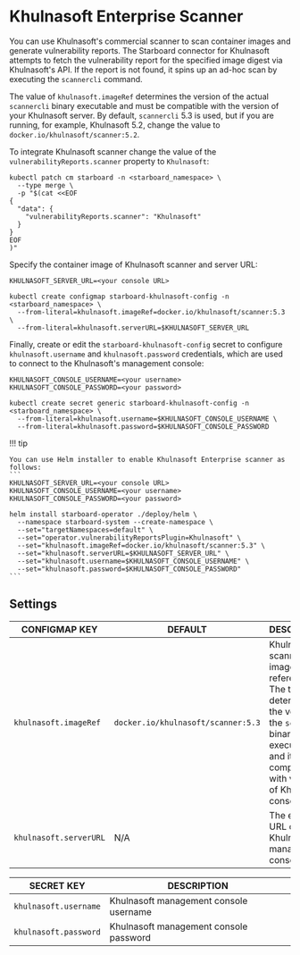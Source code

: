 # Khulnasoft Enterprise Scanner

You can use Khulnasoft's commercial scanner to scan container images and generate vulnerability reports. The Starboard
connector for Khulnasoft attempts to fetch the vulnerability report for the specified image digest via Khulnasoft's API.
If the report is not found, it spins up an ad-hoc scan by executing the `scannercli` command.

The value of `khulnasoft.imageRef` determines the version of the actual `scannercli` binary executable and must be
compatible with the version of your Khulnasoft server. By default, `scannercli` 5.3 is used, but if you are running,
for example, Khulnasoft 5.2, change the value to `docker.io/khulnasoft/scanner:5.2`.

To integrate Khulnasoft scanner change the value of the `vulnerabilityReports.scanner` property to `Khulnasoft`:

```
kubectl patch cm starboard -n <starboard_namespace> \
  --type merge \
  -p "$(cat <<EOF
{
  "data": {
    "vulnerabilityReports.scanner": "Khulnasoft"
  }
}
EOF
)"
```

Specify the container image of Khulnasoft scanner and server URL:

```
KHULNASOFT_SERVER_URL=<your console URL>

kubectl create configmap starboard-khulnasoft-config -n <starboard_namespace> \
  --from-literal=khulnasoft.imageRef=docker.io/khulnasoft/scanner:5.3 \
  --from-literal=khulnasoft.serverURL=$KHULNASOFT_SERVER_URL
```

Finally, create or edit the `starboard-khulnasoft-config` secret to configure `khulnasoft.username` and `khulnasoft.password` credentials,
which are used to connect to the Khulnasoft's management console:

```
KHULNASOFT_CONSOLE_USERNAME=<your username>
KHULNASOFT_CONSOLE_PASSWORD=<your password>

kubectl create secret generic starboard-khulnasoft-config -n <starboard_namespace> \
  --from-literal=khulnasoft.username=$KHULNASOFT_CONSOLE_USERNAME \
  --from-literal=khulnasoft.password=$KHULNASOFT_CONSOLE_PASSWORD
```

!!! tip

    You can use Helm installer to enable Khulnasoft Enterprise scanner as follows:
    ```
    KHULNASOFT_SERVER_URL=<your console URL>
    KHULNASOFT_CONSOLE_USERNAME=<your username>
    KHULNASOFT_CONSOLE_PASSWORD=<your password>

    helm install starboard-operator ./deploy/helm \
      --namespace starboard-system --create-namespace \
      --set="targetNamespaces=default" \
      --set="operator.vulnerabilityReportsPlugin=Khulnasoft" \
      --set="khulnasoft.imageRef=docker.io/khulnasoft/scanner:5.3" \
      --set="khulnasoft.serverURL=$KHULNASOFT_SERVER_URL" \
      --set="khulnasoft.username=$KHULNASOFT_CONSOLE_USERNAME" \
      --set="khulnasoft.password=$KHULNASOFT_CONSOLE_PASSWORD"
    ```

## Settings

| CONFIGMAP KEY    | DEFAULT                         | DESCRIPTION |
| ---------------- | ------------------------------- | ----------- |
| `khulnasoft.imageRef`  | `docker.io/khulnasoft/scanner:5.3` | Khulnasoft scanner image reference. The tag determines the version of the `scanner` binary executable and it must be compatible with version of Khulnasoft console. |
| `khulnasoft.serverURL` | N/A                             | The endpoint URL of Khulnasoft management console |

| SECRET KEY      | DESCRIPTION |
| --------------- | ----------- |
| `khulnasoft.username` | Khulnasoft management console username |
| `khulnasoft.password` | Khulnasoft management console password |
